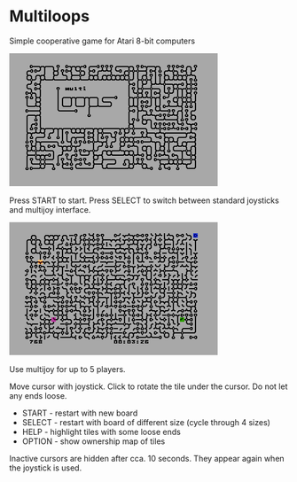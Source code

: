 # Multiloops
Simple cooperative game for Atari 8-bit computers

![alt tag](/pic/multiloops_title.png)

Press START to start.
Press SELECT to switch between standard joysticks and multijoy interface.

![alt tag](/pic/multiloops_ingame.png)

Use multijoy for up to 5 players.

Move cursor with joystick. Click to rotate the tile under the cursor.
Do not let any ends loose.

* START  - restart with new board
* SELECT - restart with board of different size (cycle through 4 sizes)
* HELP - highlight tiles with some loose ends
* OPTION - show ownership map of tiles

Inactive cursors are hidden after cca. 10 seconds. They appear again when the joystick is used.
